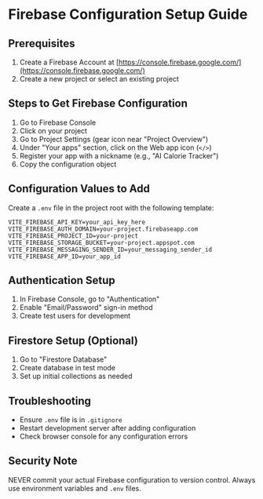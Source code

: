 # Firebase Configuration Setup Guide

## Prerequisites
1. Create a Firebase Account at [https://console.firebase.google.com/](https://console.firebase.google.com/)
2. Create a new project or select an existing project

## Steps to Get Firebase Configuration

1. Go to Firebase Console
2. Click on your project
3. Go to Project Settings (gear icon near "Project Overview")
4. Under "Your apps" section, click on the Web app icon (`</>`)
5. Register your app with a nickname (e.g., "AI Calorie Tracker")
6. Copy the configuration object

## Configuration Values to Add

Create a `.env` file in the project root with the following template:

```
VITE_FIREBASE_API_KEY=your_api_key_here
VITE_FIREBASE_AUTH_DOMAIN=your-project.firebaseapp.com
VITE_FIREBASE_PROJECT_ID=your-project
VITE_FIREBASE_STORAGE_BUCKET=your-project.appspot.com
VITE_FIREBASE_MESSAGING_SENDER_ID=your_messaging_sender_id
VITE_FIREBASE_APP_ID=your_app_id
```

## Authentication Setup

1. In Firebase Console, go to "Authentication"
2. Enable "Email/Password" sign-in method
3. Create test users for development

## Firestore Setup (Optional)

1. Go to "Firestore Database"
2. Create database in test mode
3. Set up initial collections as needed

## Troubleshooting

- Ensure `.env` file is in `.gitignore`
- Restart development server after adding configuration
- Check browser console for any configuration errors

## Security Note

NEVER commit your actual Firebase configuration to version control.
Always use environment variables and `.env` files.
